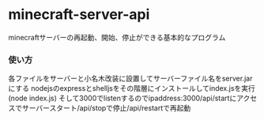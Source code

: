 # minecraft-server-api
minecraftサーバーの再起動、開始、停止ができる基本的なプログラム
### 使い方
各ファイルをサーバーと小名木改装に設置してサーバーファイル名をserver.jarにする
nodejsのexpressとshelljsをその階層にインストールしてindex.jsを実行(node index.js)
そして3000でlistenするのでipaddress:3000/api/startにアクセスでサーバースタート/api/stopで停止/api/restartで再起動
